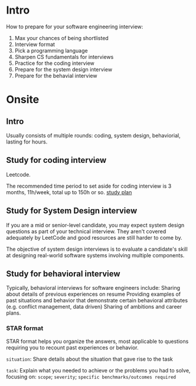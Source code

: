 # Intro

How to prepare for your software engineering interview:

1. Max your chances of being shortlisted
2. Interview format
3. Pick a programming language
4. Sharpen CS fundamentals for interviews
5. Practice for the coding interview
6. Prepare for the system design interview
7. Prepare for the behavial interview

# Onsite

## Intro

Usually consists of multiple rounds: coding, system design, behaviorial, lasting for hours.

## Study for coding interview

Leetcode.

The recommended time period to set aside for coding interview is 3 months, 11h/week, total up to 150h or so. [study plan](https://www.techinterviewhandbook.org/coding-interview-study-plan/)

## Study for System Design interview

If you are a mid or senior-level candidate, you may expect system design questions as part of your technical interview. They aren't covered adequately by LeetCode and good resources are still harder to come by.

The objective of system design interviews is to evaluate a candidate's skill at designing real-world software systems involving multiple components.

## Study for behavioral interview

Typically, behavioral interviews for software engineers include: Sharing about details of previous experiences on resume Providing examples of past situations and behavior that demonstrate certain behavioral attributes (e.g. conflict management, data driven) Sharing of ambitions and career plans.

### STAR format

STAR format helps you organize the answers, most applicable to questions requiring you to recount past experiences or behavior.

`situation`: Share details about the situation that gave rise to the task

`task`: Explain what you needed to achieve or the problems you had to solve, focusing on:
`scope`; `severity`; `specific benchmarks/outcomes required`
